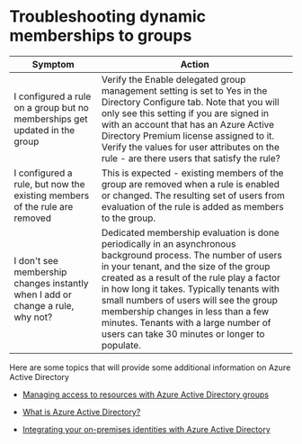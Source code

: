 
<properties 
	pageTitle="Troubleshooting dynamic membership for groups| Windows Azure" 
	description="A topic that lists troubleshooting tips for dynamic membership for groups in Azure AD." 
	services="active-directory" 
	documentationCenter="" 
	authors="femila" 
	manager="stevenpo" 
	editor="Curtis"
	tags="azure-classic-portal"/>

<tags 
	ms.service="active-directory" 
	ms.date="10/09/2015" 
	wacn.date=""/>


# Troubleshooting dynamic memberships to groups

| Symptom                                                                        | Action                                                                                                                                                                                                                                                                                                                                                                                                                        |
|--------------------------------------------------------------------------------|-------------------------------------------------------------------------------------------------------------------------------------------------------------------------------------------------------------------------------------------------------------------------------------------------------------------------------------------------------------------------------------------------------------------------------|
| I configured a rule on a group but no memberships get updated in the group     | Verify the Enable delegated group management setting is set to Yes in the Directory Configure tab. Note that you will only see this setting if you are signed in with an account that has an Azure Active Directory Premium license assigned to it.  Verify the values for user attributes on the rule - are there users that satisfy the rule?                                                                               |
| I configured a rule, but now the existing members of the rule are removed      | This is expected - existing members of the group are removed when a rule is enabled or changed. The resulting set of users from evaluation of the rule is added as members to the group.                                                                                                                                                                                                                                      |
| I don't see membership changes instantly when I add or change a rule, why not? | Dedicated membership evaluation is done periodically in an asynchronous background process. The number of users in your tenant, and the size of the group created as a result of the rule play a factor in how long it takes. Typically tenants with small numbers of users will see the group membership changes in less than a few minutes. Tenants with a large number of users can take 30 minutes or longer to populate. |

Here are some topics that will provide some additional information on Azure Active Directory 

* [Managing access to resources with Azure Active Directory groups](/documentation/articles/active-directory-manage-groups)

* [What is Azure Active Directory?](/documentation/articles/active-directory-whatis)

* [Integrating your on-premises identities with Azure Active Directory](/documentation/articles/active-directory-aadconnect)


